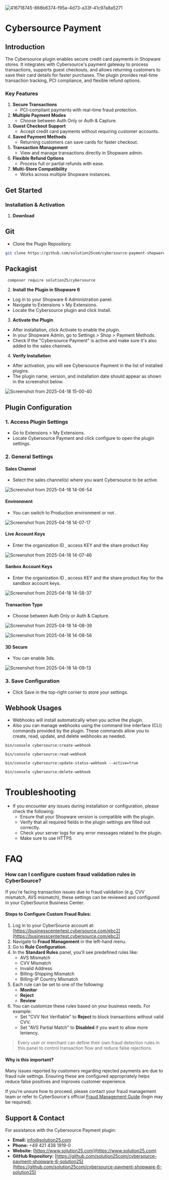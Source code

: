 ![416718745-868b6374-f95a-4d73-a33f-41c97a8a5271](https://github.com/user-attachments/assets/1bc30430-6496-4dca-ba59-a4c2d52a1520)

# Cybersource Payment

## Introduction

The Cybersource plugin enables secure credit card payments in Shopware stores. It integrates with Cybersource's payment gateway to process transactions, supports guest checkouts, and allows returning customers to save their card details for faster purchases. The plugin provides real-time transaction tracking, PCI compliance, and flexible refund options.

### Key Features

1. **Secure Transactions**
   - PCI-compliant payments with real-time fraud protection.
2. **Multiple Payment Modes**
   - Choose between Auth Only or Auth & Capture.
3. **Guest Checkout Support**
   - Accept credit card payments without requiring customer accounts.
4. **Saved Payment Methods**
   - Returning customers can save cards for faster checkout.
5. **Transaction Management**
   - View and manage transactions directly in Shopware admin.
6. **Flexible Refund Options**
   - Process full or partial refunds with ease.
7. **Multi-Store Compatibility**
   - Works across multiple Shopware instances.

## Get Started

### Installation & Activation

1. **Download**

## Git

- Clone the Plugin Repository:
```bash
git clone https://github.com/solution25com/cybersource-payment-shopware-6-solution25.git
```

## Packagist
 ```
  composer require solution25/cybersource
  ```


2. **Install the Plugin in Shopware 6**

- Log in to your Shopware 6 Administration panel.
- Navigate to Extensions > My Extensions.
- Locate the Cybersource plugin and click Install.

3. **Activate the Plugin**

- After installation, click Activate to enable the plugin.
- In your Shopware Admin, go to Settings > Shop > Payment Methods.
- Check if the "Cybersource Payment" is active and make sure it's also added to the sales channels.

4. **Verify Installation**

- After activation, you will see Cybersource Payment in the list of installed plugins.
- The plugin name, version, and installation date should appear as shown in the screenshot below.

![Screenshot from 2025-04-18 15-00-40](https://github.com/user-attachments/assets/a6310d2c-eacc-4190-87b5-6898a5030ade)

## Plugin Configuration

### 1. **Access Plugin Settings**

- Go to Extensions > My Extensions.
- Locate Cybersource Payment and click configure to open the plugin settings.

### 2. **General Settings**

#### **Sales Channel**
- Select the sales channel(s) where you want Cybersource to be active.

![Screenshot from 2025-04-18 14-06-54](https://github.com/user-attachments/assets/05e7a361-3444-4d8a-a6e1-024317beb39d)


#### **Environment**
- You can switch to Production environment or not .

![Screenshot from 2025-04-18 14-07-17](https://github.com/user-attachments/assets/5160c2c0-2781-46df-aa6c-987d9d7e0b5a)

#### **Live Account Keys**
- Enter the organization ID , access KEY and the share product Key

![Screenshot from 2025-04-18 14-07-46](https://github.com/user-attachments/assets/a54c889e-2091-49e6-b630-63d31ca973fa)

#### **Sanbox Account Keys**
- Enter the organization ID , access KEY and the share product Key for the sandbox account keys.

![Screenshot from 2025-04-18 14-58-37](https://github.com/user-attachments/assets/164631e8-8e6b-4ec2-ab22-dc60199560a9)

#### **Transaction Type**
- Choose between Auth Only or Auth & Capture.

![Screenshot from 2025-04-18 14-08-39](https://github.com/user-attachments/assets/89e82fa6-9e4a-4f08-bf9e-e4c5157de9be)

![Screenshot from 2025-04-18 14-08-56](https://github.com/user-attachments/assets/fee51fe6-fa31-4dff-b19c-effb5c9665cd)

#### **3D Secure**
- You can enable 3ds.

![Screenshot from 2025-04-18 14-09-13](https://github.com/user-attachments/assets/4a6a447d-5215-4011-86eb-c58ec32de8df)

### 3. **Save Configuration**

- Click Save in the top-right corner to store your settings.


## Webhook Usages
- Webhooks will install automatically when you active the plugin.
- Also you can manage webhooks using the command line interface (CLI) commands provided by the plugin. These commands allow you to create, read, update, and delete webhooks as needed. 
```
bin/console cybersource:create-webhook
```

```
bin/console cybersource:read-webhook
```

```
bin/console cybersource:update-status-webhook --active=true
```

```
bin/console cybersource:delete-webhook
```

# Troubleshooting
- If you encounter any issues during installation or configuration, please check the following:
  - Ensure that your Shopware version is compatible with the plugin.
  - Verify that all required fields in the plugin settings are filled out correctly.
  - Check your server logs for any error messages related to the plugin.
  - Make sure to use HTTPS 

# FAQ

### How can I configure custom fraud validation rules in CyberSource?

If you're facing transaction issues due to fraud validation (e.g. CVV mismatch, AVS mismatch), these settings can be reviewed and configured in your CyberSource Business Center.

#### Steps to Configure Custom Fraud Rules:

1. Log in to your CyberSource account at: [https://businesscentertest.cybersource.com/ebc2](https://businesscentertest.cybersource.com/ebc2)
2. Navigate to **Fraud Management** in the left-hand menu.
3. Go to **Rule Configuration**.
4. In the **Standard Rules** panel, you'll see predefined rules like:
   - AVS Mismatch
   - CVV Mismatch
   - Invalid Address
   - Billing-Shipping Mismatch
   - Billing-IP Country Mismatch
5. Each rule can be set to one of the following:
   - **Monitor**
   - **Reject**
   - **Review**
6. You can customize these rules based on your business needs. For example:
   - Set "CVV Not Verifiable" to **Reject** to block transactions without valid CVV.
   - Set "AVS Partial Match" to **Disabled** if you want to allow more leniency.

>  Every user or merchant can define their own fraud detection rules in this panel to control transaction flow and reduce false rejections.

#### Why is this important?

Many issues reported by customers regarding rejected payments are due to fraud rule settings. Ensuring these are configured appropriately helps reduce false positives and improves customer experience.

If you're unsure how to proceed, please contact your fraud management team or refer to CyberSource's official [Fraud Management Guide](https://www.cybersource.com) (login may be required).



## Support & Contact

For assistance with the Cybersource Payment plugin:
- **Email:** [info@solution25.com](mailto:info@solution25.com)  
- **Phone:** +49 421 438 1919-0  
- **Website:** [https://www.solution25.com](https://www.solution25.com)
- **GitHub Repository:** [https://github.com/solution25com/cybersource-payment-shopware-6-solution25](https://github.com/solution25com/cybersource-payment-shopware-6-solution25)
